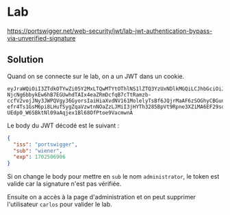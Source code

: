 # Lab

https://portswigger.net/web-security/jwt/lab-jwt-authentication-bypass-via-unverified-signature

## Solution

Quand on se connecte sur le lab, on a un JWT dans un cookie.

```
eyJraWQiOiI3ZTdkOTYwZi05Y2MxLTQwMTYtOThlNS1lZTQ3YzUxNDlkMGQiLCJhbGciOiJSUzI1NiJ9.eyJpc3MiOiJwb3J0c3dpZ2dlciIsInN1YiI6IndpZW5lciIsImV4cCI6MTcwMjUwNjkwNn0.WxG5mnhcDrpWvGwRLzSxeaGBGuYw9nL2JB0w9-NjcNg6bbykEw6hB7EGUwhdTAIx4eaZRmDcfqB7cTtRamzb-ccfV2vojJNy3JWPQVgy36GyorsIaiHiaXvdNV161MolelyTsBf6JQjrMaAF6zSOGhyCBGunI4FQ4U5fT3iss09xLjm3rLRWTfxuP-efr4Ts1GsM6pi8LHufSygZqaVzwtnNOaZzLJMiI3jHYTh3285BpVt9Rpne3XZiMA6EF29soihBtzyYZBAngw4D3F7Tot_QDqVo0WRDVvtMHnCKGtAR-UEdp0_W6SBktNl09aAqjex1Bl68OfPtoe9VacmwnA
```

Le body du JWT décodé est le suivant :

```json
{
  "iss": "portswigger",
  "sub": "wiener",
  "exp": 1702506906
}
```

Si on change le body pour mettre en `sub` le nom `administrator`, le token est valide car la signature n'est pas vérifiée.

Ensuite on a accès à la page d'administration et on peut supprimer l'utilisateur `carlos` pour valider le lab.

